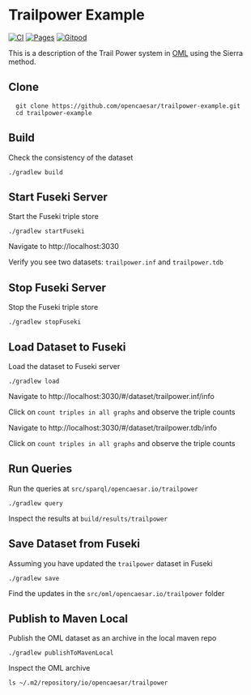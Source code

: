 # Trailpower Example

[![CI](https://github.com/opencaesar/trailpower-example/actions/workflows/ci.yml/badge.svg)](https://github.com/opencaesar/trailpower-example/actions/workflows/ci.yml)
[![Pages](https://img.shields.io/badge/Pages-HTML-blue)](http://opencaesar.github.io/trailpower-example/) 
[![Gitpod](https://img.shields.io/badge/gitpod-open-blue?logo=gitpod)](https://gitpod.io/#https://github.com/opencaesar/trailpower-example) 

This is a description of the Trail Power system in [OML](https://github.com/opencaesar/oml) using the Sierra method.

## Clone
```
  git clone https://github.com/opencaesar/trailpower-example.git
  cd trailpower-example
```

## Build
Check the consistency of the dataset
```
./gradlew build
```

## Start Fuseki Server
Start the Fuseki triple store
```
./gradlew startFuseki
```
Navigate to http://localhost:3030

Verify you see two datasets: `trailpower.inf` and `trailpower.tdb`

## Stop Fuseki Server
Stop the Fuseki triple store
```
./gradlew stopFuseki
```

## Load Dataset to Fuseki
Load the dataset to Fuseki server
```
./gradlew load
```
Navigate to http://localhost:3030/#/dataset/trailpower.inf/info

Click on `count triples in all graphs` and observe the triple counts

Navigate to http://localhost:3030/#/dataset/trailpower.tdb/info

Click on `count triples in all graphs` and observe the triple counts

## Run Queries
Run the queries at `src/sparql/opencaesar.io/trailpower`

```
./gradlew query
```
Inspect the results at `build/results/trailpower`

## Save Dataset from Fuseki
Assuming you have updated the `trailpower` dataset in Fuseki
```
./gradlew save
```
Find the updates in the `src/oml/opencaesar.io/trailpower` folder

## Publish to Maven Local
Publish the OML dataset as an archive in the local maven repo
```
./gradlew publishToMavenLocal
```
Inspect the OML archive
```
ls ~/.m2/repository/io/opencaesar/trailpower
```